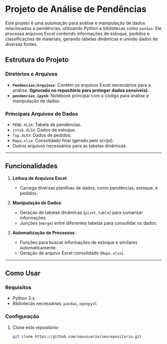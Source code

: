 # Projeto de Análise de Pendências

Este projeto é uma automação para análise e manipulação de dados relacionados a pendências, utilizando Python e bibliotecas como `pandas`. Ele processa arquivos Excel contendo informações de estoque, pedidos e classificações de materiais, gerando tabelas dinâmicas e unindo dados de diversas fontes.

## Estrutura do Projeto

### Diretórios e Arquivos
- **`Pendencias/Arquivos`**: Contém os arquivos Excel necessários para a análise. **(Ignorado no repositório para proteger dados sensíveis).**
- **`pendencias.ipynb`**: Notebook principal com o código para análise e manipulação de dados.

### Principais Arquivos de Dados
- `PEND.XLSX`: Tabela de pendências.
- `zstok.XLSX`: Dados de estoque.
- `fup.XLSX`: Dados de pedidos.
- `Mapa.xlsx`: Consolidado final (gerado pelo script).
- Outros arquivos necessários para as tabelas dinâmicas.

---

## Funcionalidades

1. **Leitura de Arquivos Excel**:
   - Carrega diversas planilhas de dados, como pendências, estoque, e pedidos.
   
2. **Manipulação de Dados**:
   - Geração de tabelas dinâmicas (`pivot_table`) para sumarizar informações.
   - Junções (`merge`) entre diferentes tabelas para consolidar os dados.

3. **Automatização de Processos**:
   - Funções para buscar informações de estoque e similares automaticamente.
   - Geração de arquivo Excel consolidado (`Mapa.xlsx`).

---

## Como Usar

### Requisitos
- Python 3.x
- Bibliotecas necessárias: `pandas`, `openpyxl`

### Configuração
1. Clone este repositório:
   ```bash
   git clone https://github.com/seuusuario/seurepositorio.git

